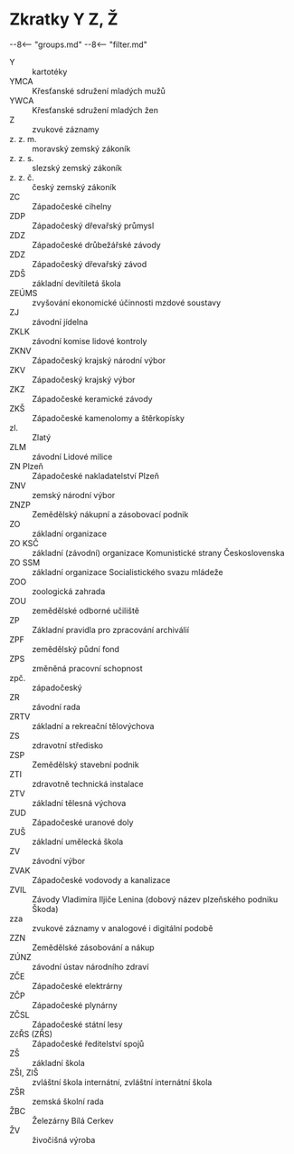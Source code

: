 # Zkratky Y Z, Ž

--8<-- "groups.md"
--8<-- "filter.md"

<dl class="abbr-list">
<dt>Y</dt>
		<dd>kartotéky</dd>
<dt>YMCA</dt>
		<dd>Křesťanské sdružení mladých mužů</dd>
<dt>YWCA</dt>
		<dd>Křesťanské sdružení mladých žen</dd>
<dt>Z</dt>
		<dd>zvukové záznamy</dd>
<dt>z. z. m.</dt>
		<dd>moravský zemský zákoník</dd>
<dt>z. z. s.</dt>
		<dd>slezský zemský zákoník</dd>
<dt>z. z. č.</dt>
		<dd>český zemský zákoník</dd>
<dt>ZC</dt>
		<dd>Západočeské cihelny</dd>
<dt>ZDP</dt>
		<dd>Západočeský dřevařský průmysl</dd>
<dt>ZDZ</dt>
		<dd>Západočeské drůbežářské závody</dd>
<dt>ZDZ</dt>
		<dd>Západočeský dřevařský závod</dd>
<dt>ZDŠ</dt>
		<dd>základní devítiletá škola</dd>
<dt>ZEÚMS</dt>
		<dd>zvyšování ekonomické účinnosti mzdové soustavy</dd>
<dt>ZJ</dt>
		<dd>závodní jídelna</dd>
<dt>ZKLK</dt>
		<dd>závodní komise lidové kontroly</dd>
<dt>ZKNV</dt>
		<dd>Západočeský krajský národní výbor</dd>
<dt>ZKV</dt>
		<dd>Západočeský krajský výbor</dd>
<dt>ZKZ</dt>
		<dd>Západočeské keramické závody</dd>
<dt>ZKŠ</dt>
		<dd>Západočeské kamenolomy a štěrkopísky</dd>
<dt>zl.</dt>
		<dd>Zlatý</dd>
<dt>ZLM</dt>
		<dd>závodní Lidové milice</dd>
<dt>ZN Plzeň</dt>
		<dd>Západočeské nakladatelství Plzeň</dd>
<dt>ZNV</dt>
		<dd>zemský národní výbor</dd>
<dt>ZNZP</dt>
		<dd>Zemědělský nákupní a zásobovací podnik</dd>
<dt>ZO</dt>
		<dd>základní organizace</dd>
<dt>ZO KSČ</dt>
		<dd>základní (závodní) organizace Komunistické strany Československa</dd>
<dt>ZO SSM</dt>
		<dd>základní organizace Socialistického svazu mládeže</dd>
<dt>ZOO</dt>
		<dd>zoologická zahrada</dd>
<dt>ZOU</dt>
		<dd>zemědělské odborné učiliště</dd>
<dt>ZP</dt>
		<dd>Základní pravidla pro zpracování archiválií</dd>
<dt>ZPF</dt>
		<dd>zemědělský půdní fond</dd>
<dt>ZPS</dt>
		<dd>změněná pracovní schopnost</dd>
<dt>zpč.</dt>
		<dd>západočeský</dd>
<dt>ZR</dt>
		<dd>závodní rada</dd>
<dt>ZRTV</dt>
		<dd>základní a rekreační tělovýchova</dd>
<dt>ZS</dt>
		<dd>zdravotní středisko</dd>
<dt>ZSP</dt>
		<dd>Zemědělský stavební podnik</dd>
<dt>ZTI</dt>
		<dd>zdravotně technická instalace</dd>
<dt>ZTV</dt>
		<dd>základní tělesná výchova</dd>
<dt>ZUD</dt>
		<dd>Západočeské uranové doly</dd>
<dt>ZUŠ</dt>
		<dd>základní umělecká škola</dd>
<dt>ZV</dt>
		<dd>závodní výbor</dd>
<dt>ZVAK</dt>
		<dd>Západočeské vodovody a kanalizace</dd>
<dt>ZVIL</dt>
		<dd>Závody Vladimíra Iljiče Lenina (dobový název plzeňského podniku Škoda)</dd>
<dt>zza</dt>
		<dd>zvukové záznamy v analogové i digitální podobě</dd>
<dt>ZZN</dt>
		<dd>Zemědělské zásobování a nákup</dd>
<dt>ZÚNZ</dt>
		<dd>závodní ústav národního zdraví</dd>
<dt>ZČE</dt>
		<dd>Západočeské elektrárny</dd>
<dt>ZČP</dt>
		<dd>Západočeské plynárny</dd>
<dt>ZČSL</dt>
		<dd>Západočeské státní lesy</dd>
<dt>ZčŘS (ZŘS)</dt>
		<dd>Západočeské ředitelství spojů</dd>
<dt>ZŠ</dt>
		<dd>základní škola</dd>
<dt>ZŠI, ZIŠ</dt>
		<dd>zvláštní škola internátní, zvláštní internátní škola</dd>
<dt>ZŠR</dt>
		<dd>zemská školní rada</dd>
<dt>ŽBC</dt>
		<dd>Železárny Bílá Cerkev</dd>
<dt>ŽV</dt>
		<dd>živočišná výroba</dd>
</dl>
